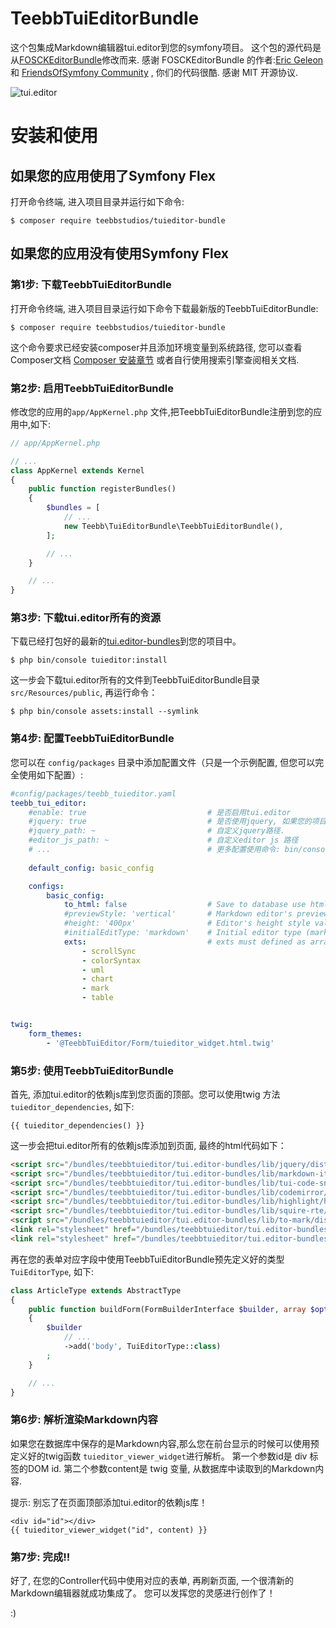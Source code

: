# TeebbTuiEditorBundle
这个包集成Markdown编辑器tui.editor到您的symfony项目。 这个包的源代码是从[FOSCKEditorBundle](https://github.com/FriendsOfSymfony/FOSCKEditorBundle)修改而来.
感谢 FOSCKEditorBundle 的作者:[Eric Geleon](https://github.com/egeloen) 和 [FriendsOfSymfony Community](https://github.com/FriendsOfSymfony/FOSCKEditorBundle/graphs/contributors) , 你们的代码很酷. 感谢 MIT 开源协议.

![tui.editor](https://user-images.githubusercontent.com/1215767/34356204-4c03be8a-ea7f-11e7-9aa9-0d84f9e912ec.gif)


安装和使用
============

如果您的应用使用了Symfony Flex
----------------------------------

打开命令终端, 进入项目目录并运行如下命令:

```console
$ composer require teebbstudios/tuieditor-bundle
```

如果您的应用没有使用Symfony Flex
----------------------------------------

### 第1步: 下载TeebbTuiEditorBundle

打开命令终端, 进入项目目录运行如下命令下载最新版的TeebbTuiEditorBundle:

```console
$ composer require teebbstudios/tuieditor-bundle
```

这个命令要求已经安装composer并且添加环境变量到系统路径, 您可以查看Composer文档 [Composer 安装章节](https://getcomposer.org/doc/00-intro.md)
或者自行使用搜索引擎查阅相关文档.

### 第2步: 启用TeebbTuiEditorBundle

修改您的应用的`app/AppKernel.php` 文件,把TeebbTuiEditorBundle注册到您的应用中,如下:

```php
// app/AppKernel.php

// ...
class AppKernel extends Kernel
{
    public function registerBundles()
    {
        $bundles = [
            // ...
            new Teebb\TuiEditorBundle\TeebbTuiEditorBundle(),
        ];

        // ...
    }

    // ...
}
```

### 第3步: 下载tui.editor所有的资源

下载已经打包好的最新的[tui.editor-bundles](https://github.com/teebbstudios/tui.editor-bundles)到您的项目中。

```console 
$ php bin/console tuieditor:install
```

这一步会下载tui.editor所有的文件到TeebbTuiEditorBundle目录 `src/Resources/public`, 再运行命令：

```console
$ php bin/console assets:install --symlink
```

### 第4步: 配置TeebbTuiEditorBundle

您可以在 `config/packages` 目录中添加配置文件（只是一个示例配置, 但您可以完全使用如下配置）:
```yaml
#config/packages/teebb_tuieditor.yaml
teebb_tui_editor:
    #enable: true                           # 是否启用tui.editor
    #jquery: true                           # 是否使用jquery, 如果您的项目中使用过jquery,可以设置为false,避免重复引入jquery
    #jquery_path: ~                         # 自定义jquery路径.
    #editor_js_path: ~                      # 自定义editor js 路径
    # ...                                   # 更多配置使用命令: bin/console debug:config teebb_tui_editor 查看
    
    default_config: basic_config

    configs:
        basic_config:
            to_html: false                  # Save to database use html syntax?
            #previewStyle: 'vertical'       # Markdown editor's preview style (tab, vertical)
            #height: '400px'                # Editor's height style value. Height is applied as border-box ex) '300px', '100%', 'auto'
            #initialEditType: 'markdown'    # Initial editor type (markdown, wysiwyg)
            exts:                           # exts must defined as array
                - scrollSync
                - colorSyntax
                - uml
                - chart
                - mark
                - table


twig:
    form_themes:
        - '@TeebbTuiEditor/Form/tuieditor_widget.html.twig'

```

### 第5步: 使用TeebbTuiEditorBundle

首先, 添加tui.editor的依赖js库到您页面的顶部。您可以使用twig 方法 `tuieditor_dependencies`, 如下:

```twig
{{ tuieditor_dependencies() }}
```
这一步会把tui.editor所有的依赖js库添加到页面, 最终的html代码如下：

```html
<script src="/bundles/teebbtuieditor/tui.editor-bundles/lib/jquery/dist/jquery.min.js"></script>
<script src="/bundles/teebbtuieditor/tui.editor-bundles/lib/markdown-it/dist/markdown-it.min.js"></script>
<script src="/bundles/teebbtuieditor/tui.editor-bundles/lib/tui-code-snippet/dist/tui-code-snippet.min.js"></script>
<script src="/bundles/teebbtuieditor/tui.editor-bundles/lib/codemirror/lib/codemirror.js"></script>
<script src="/bundles/teebbtuieditor/tui.editor-bundles/lib/highlight/highlight.pack.js"></script>
<script src="/bundles/teebbtuieditor/tui.editor-bundles/lib/squire-rte/build/squire-raw.js"></script>
<script src="/bundles/teebbtuieditor/tui.editor-bundles/lib/to-mark/dist/to-mark.min.js"></script>
<link rel="stylesheet" href="/bundles/teebbtuieditor/tui.editor-bundles/lib/codemirror/lib/codemirror.css">
<link rel="stylesheet" href="/bundles/teebbtuieditor/tui.editor-bundles/lib/highlight/styles/github.css">
```
再在您的表单对应字段中使用TeebbTuiEditorBundle预先定义好的类型`TuiEditorType`, 如下:

```php
class ArticleType extends AbstractType
{
    public function buildForm(FormBuilderInterface $builder, array $options)
    {
        $builder
            // ...
            ->add('body', TuiEditorType::class)
        ;
    }

    // ...
} 
```

### 第6步: 解析渲染Markdown内容

如果您在数据库中保存的是Markdown内容,那么您在前台显示的时候可以使用预定义好的twig函数 `tuieditor_viewer_widget`进行解析。
第一个参数id是 div 标签的DOM id.
第二个参数content是 twig 变量, 从数据库中读取到的Markdown内容.

提示: 别忘了在页面顶部添加tui.editor的依赖js库！

```twig
<div id="id"></div>
{{ tuieditor_viewer_widget("id", content) }}
```

### 第7步: 完成!!

好了, 在您的Controller代码中使用对应的表单, 再刷新页面, 一个很清新的Markdown编辑器就成功集成了。
您可以发挥您的灵感进行创作了！ 

:)
